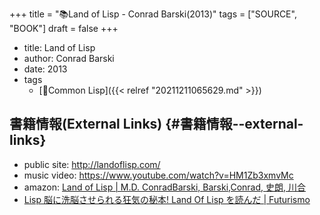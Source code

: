 +++
title = "📚Land of Lisp - Conrad Barski(2013)"
tags = ["SOURCE", "BOOK"]
draft = false
+++

-   title: Land of Lisp
-   author: Conrad Barski
-   date: 2013
-   tags
    -   [📝Common Lisp]({{< relref "20211211065629.md" >}})


## 書籍情報(External Links) {#書籍情報--external-links}

-   public site: <http://landoflisp.com/>
-   music video: <https://www.youtube.com/watch?v=HM1Zb3xmvMc>
-   amazon: [Land of Lisp | M.D. ConradBarski, Barski,Conrad, 史朗, 川合](https://www.amazon.co.jp/Land-Lisp-M-D-ConradBarski/dp/4873115876)
-   [Lisp 脳に洗脳させられる狂気の秘本! Land Of Lisp を読んだ | Futurismo](https://futurismo.biz/archives/5811/)
